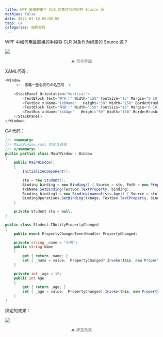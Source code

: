 ```yaml
---
title: WPF 简单的单个 CLR 对象作为绑定的 Source 源
mathjax: false
date: 2021-04-10 00:00:00
tags: C#
categories: 编程爱好
---
```



WPF 中如何用最直接的手段将 CLR 对象作为绑定的 Source 源？

<!--more-->

![](http://image.huvjie.com/210410N01_img01.png)

<div style="font-size:13px;color:gray;text-align:center">▲ 简单界面</div>

XAML代码：

```cs
<Window
     <!--省略一些必要的命名空间-->
     
    <StackPanel Orientation="Vertical">
        <TextBlock Text="姓名：" Width="150" FontSize="15" Margin="0 10 0 0"/>
        <TextBox x:Name="txbName"   Height="50" Width="150" BorderBrush="Black" BorderThickness="1" VerticalContentAlignment="Center" FontSize="20" FontWeight="Bold"/>
        <TextBlock Text="年龄：" Width="150" FontSize="15" Margin="0 10 0 0"/>
        <TextBox x:Name="txbAge"   Height="50" Width="150" BorderBrush="Black" BorderThickness="1" VerticalContentAlignment="Center" FontSize="20" FontWeight="Bold"/>
    </StackPanel>
</Window>

```

C# 代码：

```cs
/// <summary>
/// MainWindow.xaml 的交互逻辑
/// </summary>
public partial class MainWindow : Window
{
    public MainWindow()
    {
        InitializeComponent();

        stu = new Student();
        Binding binding = new Binding() { Source = stu, Path = new PropertyPath(nameof(stu.Name)) };
        txbName.SetBinding(TextBox.TextProperty, binding);
        Binding binding1 = new Binding(nameof(stu.Age)) { Source = stu };
        BindingOperations.SetBinding(txbAge, TextBox.TextProperty, binding1);
    }

    private Student stu = null;
}

public class Student:INotifyPropertyChanged
{
    public event PropertyChangedEventHandler PropertyChanged;

    private string _name = "小明";
    public string Name
    {
        get { return _name; }
        set { _name = value;  PropertyChanged?.Invoke(this, new PropertyChangedEventArgs(nameof(Name))); }
    }

    private int _age = 10;
    public int Age
    {
        get { return _age; }
        set { _age = value;  PropertyChanged?.Invoke(this, new PropertyChangedEventArgs(nameof(Age))); }
    }
}
```

绑定的效果： 

![](http://image.huvjie.com/210410N01_img02.png)

<div style="font-size:13px;color:gray;text-align:center">▲ 绑定效果</div>